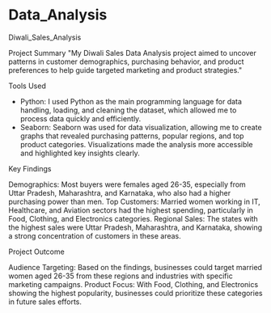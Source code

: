 # Data_Analysis
Diwali_Sales_Analysis

Project Summary
"My Diwali Sales Data Analysis project aimed to uncover patterns in customer demographics, purchasing behavior, and product preferences to help guide targeted marketing and product strategies."

Tools Used

* Python: I used Python as the main programming language for data handling, loading, and cleaning the dataset, which allowed me to process data quickly and efficiently.
* Seaborn: Seaborn was used for data visualization, allowing me to create graphs that revealed purchasing patterns, popular regions, and top product categories. Visualizations made the analysis more accessible and highlighted key insights clearly.
  
Key Findings

Demographics: Most buyers were females aged 26-35, especially from Uttar Pradesh, Maharashtra, and Karnataka, who also had a higher purchasing power than men.
Top Customers: Married women working in IT, Healthcare, and Aviation sectors had the highest spending, particularly in Food, Clothing, and Electronics categories.
Regional Sales: The states with the highest sales were Uttar Pradesh, Maharashtra, and Karnataka, showing a strong concentration of customers in these areas.

Project Outcome

Audience Targeting: Based on the findings, businesses could target married women aged 26-35 from these regions and industries with specific marketing campaigns.
Product Focus: With Food, Clothing, and Electronics showing the highest popularity, businesses could prioritize these categories in future sales efforts.
